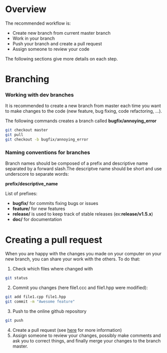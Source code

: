 # Overview
The recommended workflow is:
* Create new branch from current master branch
* Work in your branch
* Push your branch and create a pull request
* Assign someone to review your code

The following sections give more details on each step.


# Branching 
### Working with dev branches
It is recommended to create a new branch from master each time you want to make changes to the code (new feature, bug fixing, code refactoring, ...).

The following commands creates a branch called **bugfix/annoying_error**
```bash
git checkout master
git pull
git checkout -b bugfix/annoying_error
```

### Naming conventions for branches
Branch names should be composed of a prefix and descriptive name separated by a forward slash.The descriptve name should be short and use underscore to separate words:

**prefix/descriptive_name**

List of prefixes:
- **bugfix/** for commits fixing bugs or issues
- **feature/** for new features
- **release/** is used to keep track of stable releases (ex:**release/v1.5.x**)
- **doc/** for documentation

# Creating a pull request
When you are happy with the changes you made on your computer on your new branch, you can share your work with the others. To do that: 
1) Check which files where changed with
```bash
git status
```

2) Commit you changes (here file1.ccc and file1.hpp were modified):
```bash
git add file1.cpp file1.hpp
git commit -m "Awesome feature"
```
3) Push to the online github repository
```bash
git push 
```
4) Create a pull request (see [here](https://help.github.com/articles/creating-a-pull-request) for more information)
5) Assign someone to review your changes, possibly make comments and ask you to correct things, and finally merge your changes to the branch master.